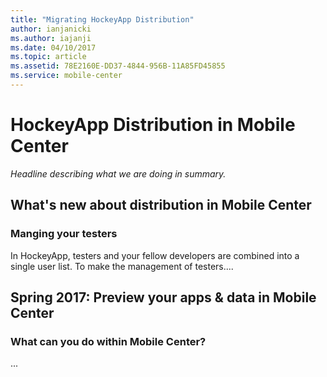 ```yaml
---
title: "Migrating HockeyApp Distribution"
author: ianjanicki
ms.author: iajanji
ms.date: 04/10/2017
ms.topic: article
ms.assetid: 78E2160E-DD37-4844-956B-11A85FD45855
ms.service: mobile-center
---
```


# HockeyApp Distribution in Mobile Center

*Headline describing what we are doing in summary.*

## What's new about distribution in Mobile Center

### Manging your testers

In HockeyApp, testers and your fellow developers are combined into a single user list. To make the management of testers....

## Spring 2017: Preview your apps & data in Mobile Center

### What can you do within Mobile Center?

...

